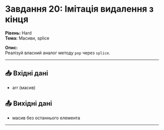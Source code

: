 # Завдання 20: Імітація видалення з кінця
**Рівень:** Hard  
**Тема:** Масиви, splice  

**Опис:**  
Реалізуй власний аналог методу `pop` через `splice`.  

---
## 📥 Вхідні дані
- arr (масив)

## 📤 Вихідні дані
- масив без останнього елемента

---